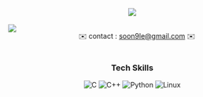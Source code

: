 <div align=center>
  <img src="https://capsule-render.vercel.app/api?type=waving&color=gradient&customColorList=14,18,20)&height=300&section=header&text=SOONG-E&fontSize=80" />

<br />
<br />

<img src="https://leetcode-stats-six.vercel.app/?username=SOONG-E" align="left">


✉️ contact : soon9le@gmail.com ✉️ 
<br />
<br />

### Tech Skills

![C](https://img.shields.io/badge/C-A8B9CC.svg?&style=for-the-badge&logo=C&logoColor=white)
![C++](https://img.shields.io/badge/C++-00599C.svg?&style=for-the-badge&logo=C%2B%2B&logoColor=white)
![Python](https://img.shields.io/badge/Python-3776AB.svg?&style=for-the-badge&logo=Python&logoColor=white)
![Linux](https://img.shields.io/badge/Linux-FCC624.svg?&style=for-the-badge&logo=Linux&logoColor=white)

</div>
